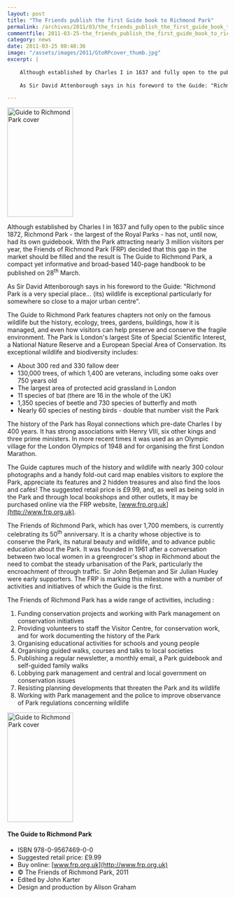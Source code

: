 ```yaml
---
layout: post
title: "The Friends publish the first Guide book to Richmond Park"
permalink: /archives/2011/03/the_friends_publish_the_first_guide_book_to_richmo.html
commentfile: 2011-03-25-the_friends_publish_the_first_guide_book_to_richmo
category: news
date: 2011-03-25 08:48:36
image: "/assets/images/2011/GtoRPcover_thumb.jpg"
excerpt: |
    
    Although established by Charles I in 1637 and fully open to the public since 1872, Richmond Park - the largest of the Royal Parks - has not, until now, had its own guidebook. With the Park attracting nearly 3 million visitors per year, the Friends of Richmond Park (FRP) decided that this gap in the market should be filled and the result is The Guide to Richmond Park, a compact yet informative and broad-based 140-page handbook to be published on 28<sup>th</sup> March.
    
    As Sir David Attenborough says in his foreword to the Guide: "Richmond Park is a very special place... (its) wildlife is exceptional particularly for somewhere so close to a major urban centre".

---
```


<a href="/assets/images/2011/GtoRPcover.jpg" title="See larger version of - Guide to Richmond Park cover"><img src="/assets/images/2011/GtoRPcover_thumb.jpg" width="150" height="250" alt="Guide to Richmond Park cover" class="photo right" /></a>

Although established by Charles I in 1637 and fully open to the public since 1872, Richmond Park - the largest of the Royal Parks - has not, until now, had its own guidebook. With the Park attracting nearly 3 million visitors per year, the Friends of Richmond Park (FRP) decided that this gap in the market should be filled and the result is The Guide to Richmond Park, a compact yet informative and broad-based 140-page handbook to be published on 28<sup>th</sup> March.

As Sir David Attenborough says in his foreword to the Guide: "Richmond Park is a very special place... (its) wildlife is exceptional particularly for somewhere so close to a major urban centre".

The Guide to Richmond Park features chapters not only on the famous wildlife but the history, ecology, trees, gardens, buildings, how it is managed, and even how visitors can help preserve and conserve the fragile environment. The Park is London's largest Site of Special Scientific Interest, a National Nature Reserve and a European Special Area of Conservation. Its exceptional wildlife and biodiversity includes:

-   About 300 red and 330 fallow deer
-   130,000 trees, of which 1,400 are veterans, including some oaks over 750 years old
-   The largest area of protected acid grassland in London
-   11 species of bat (there are 16 in the whole of the UK)
-   1,350 species of beetle and 730 species of butterfly and moth
-   Nearly 60 species of nesting birds - double that number visit the Park

The history of the Park has Royal connections which pre-date Charles I by 400 years. It has strong associations with Henry VIII, six other kings and three prime ministers. In more recent times it was used as an Olympic village for the London Olympics of 1948 and for organising the first London Marathon.

The Guide captures much of the history and wildlife with nearly 300 colour photographs and a handy fold-out card map enables visitors to explore the Park, appreciate its features and 2 hidden treasures and also find the loos and cafės! The suggested retail price is £9.99, and, as well as being sold in the Park and through local bookshops and other outlets, it may be purchased online via the FRP website, [www.frp.org.uk](http://www.frp.org.uk).

The Friends of Richmond Park, which has over 1,700 members, is currently celebrating its 50<sup>th</sup> anniversary. It is a charity whose objective is to conserve the Park, its natural beauty and wildlife, and to advance public education about the Park. It was founded in 1961 after a conversation between two local women in a greengrocer's shop in Richmond about the need to combat the steady urbanisation of the Park, particularly the encroachment of through traffic. Sir John Betjeman and Sir Julian Huxley were early supporters. The FRP is marking this milestone with a number of activities and initiatives of which the Guide is the first.

The Friends of Richmond Park has a wide range of activities, including :

1.  Funding conservation projects and working with Park management on conservation initiatives
2.  Providing volunteers to staff the Visitor Centre, for conservation work, and for work documenting the history of the Park
3.  Organising educational activities for schools and young people
4.  Organising guided walks, courses and talks to local societies
5.  Publishing a regular newsletter, a monthly email, a Park guidebook and self-guided family walks
6.  Lobbying park management and central and local government on conservation issues
7.  Resisting planning developments that threaten the Park and its wildlife
8.  Working with Park management and the police to improve observance of Park regulations concerning wildlife

<div markdown="1" class="box">
<a href="/assets/images/2011/GtoRPcover.jpg" title="See larger version of - Guide to Richmond Park cover"><img src="/assets/images/2011/GtoRPcover_thumb.jpg" width="150" height="250" alt="Guide to Richmond Park cover" class="photo left" /></a>

#### The Guide to Richmond Park

-   ISBN 978-0-9567469-0-0
-   Suggested retail price: £9.99
-   Buy online: [www.frp.org.uk](http://www.frp.org.uk)
-   © The Friends of Richmond Park, 2011
-   Edited by John Karter
-   Design and production by Alison Graham

</div>
